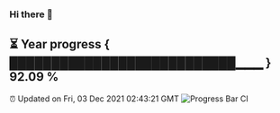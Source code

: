 ### Hi there 👋
⏳ Year progress { ███████████████████████████▁▁▁ } 92.09 %
---
⏰ Updated on Fri, 03 Dec 2021 02:43:21 GMT
![Progress Bar CI](https://github.com/liununu/liununu/workflows/Progress%20Bar%20CI/badge.svg)
